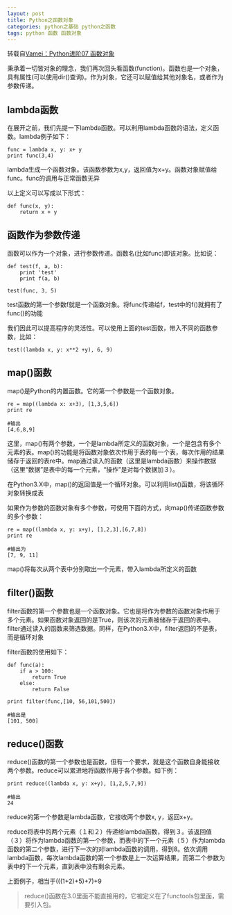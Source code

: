 ```yaml
---
layout: post
title: Python之函数对象
categories: python之基础 python之函数
tags: python 函数 函数对象
---
```


转载自[Vamei：Python进阶07 函数对象](http://www.cnblogs.com/vamei/archive/2012/07/10/2582772.html)

秉承着一切皆对象的理念，我们再次回头看函数(function)。函数也是一个对象，具有属性(可以使用dir()查询)。作为对象，它还可以赋值给其他对象名，或者作为参数传递。

## lambda函数

在展开之前，我们先提一下lambda函数。可以利用lambda函数的语法，定义函数。lambda例子如下：

```
func = lambda x, y: x+ y
print func(3,4)
```

lambda生成一个函数对象。该函数参数为x,y，返回值为x+y。函数对象赋值给func。func的调用与正常函数无异

以上定义可以写成以下形式：

```
def func(x, y):
    return x + y
```

## 函数作为参数传递

函数可以作为一个对象，进行参数传递。函数名(比如func)即该对象。比如说：

```
def test(f, a, b):
    print 'test'
    print f(a, b)

test(func, 3, 5)
```

test函数的第一个参数f就是一个函数对象。将func传递给f，test中的f()就拥有了func()的功能

我们因此可以提高程序的灵活性。可以使用上面的test函数，带入不同的函数参数，比如：

```
test((lambda x, y: x**2 +y), 6, 9)
```

## map()函数

map()是Python的内置函数。它的第一个参数是一个函数对象。

```
re = map((lambda x: x+3), [1,3,5,6])
print re

#输出
[4,6,8,9]
```

这里，map()有两个参数，一个是lambda所定义的函数对象，一个是包含有多个元素的表。map()的功能是将函数对象依次作用于表的每一个表，每次作用的结果储存于返回的表re中。map通过读入的函数（这里是lambda函数）来操作数据（这里“数据”是表中的每一个元素，“操作”是对每个数据加３）。

在Python3.X中，map()的返回值是一个循环对象。可以利用list()函数，将该循环对象转换成表

如果作为参数的函数对象有多个参数，可使用下面的方式，向map()传递函数参数的多个参数：

```
re = map((lambda x, y: x+y), [1,2,3],[6,7,8])
print re

#输出为
[7, 9, 11]
```

map()将每次从两个表中分别取出一个元素，带入lambda所定义的函数

## filter()函数

filter函数的第一个参数也是一个函数对象。它也是将作为参数的函数对象作用于多个元素。如果函数对象返回的是True，则该次的元素被储存于返回的表中。filter通过读入的函数来筛选数据。同样，在Python3.X中，filter返回的不是表，而是循环对象

filter函数的使用如下：

```
def func(a):
    if a > 100:
        return True
    else:
        return False
        
print filter(func,[10, 56,101,500])

#输出是
[101, 500]
```

## reduce()函数

reduce()函数的第一个参数也是函数，但有一个要求，就是这个函数自身能接收两个参数。reduce可以累进地将函数作用于各个参数。如下例：

```
print reduce((lambda x, y: x+y), [1,2,5,7,9])

#输出
24
```

reduce的第一个参数是lambda函数，它接收两个参数x, y，返回x+y。

reduce将表中的两个元素（１和２）传递给lambda函数，得到３。该返回值（３）将作为lambda函数的第一个参数，而表中的下一个元素（５）作为lambda函数的第二个参数，进行下一次的对lambda函数的调用，得到8。依次调用lambda函数，每次lambda函数的第一个参数是上一次运算结果，而第二个参数为表中的下一个元素，直到表中没有剩余元素。

上面例子，相当于(((1+2)+5)+7)+9

>reduce()函数在3.0里面不能直接用的，它被定义在了functools包里面，需要引入包。
